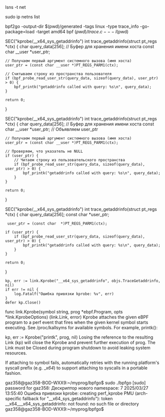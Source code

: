 lsns -t net


sudo ip netns list


bpf2go -output-dir $(pwd)/generated -tags linux -type trace_info -go-package=load -target amd64 bpf $(pwd)/trace.c -- -I$(pwd)


SEC("kprobe/__x64_sys_getaddrinfo")
int trace_getaddrinfo(struct pt_regs *ctx) {
    char query_data[256]; // Буфер для хранения имени хоста
    const char __user *user_ptr;

    // Получаем первый аргумент системного вызова (имя хоста)
    user_ptr = (const char __user *)PT_REGS_PARM1(ctx);

    // Считываем строку из пространства пользователя
    if (bpf_probe_read_user_str(query_data, sizeof(query_data), user_ptr) > 0) {
        bpf_printk("getaddrinfo called with query: %s\n", query_data);
    }

    return 0;
}



SEC("kprobe/__x64_sys_getaddrinfo")
int trace_getaddrinfo(struct pt_regs *ctx) {
    char query_data[256]; // Буфер для хранения имени хоста
    const char __user *user_ptr; // Объявляем user_ptr

    // Получаем первый аргумент системного вызова (имя хоста)
    user_ptr = (const char __user *)PT_REGS_PARM1(ctx);

    // Проверяем, что указатель не NULL
    if (user_ptr) {
        // Читаем строку из пользовательского пространства
        if (bpf_probe_read_user_str(query_data, sizeof(query_data), user_ptr) > 0) {
            bpf_printk("getaddrinfo called with query: %s\n", query_data);
        }
    }

    return 0;
}


SEC("kprobe/__x64_sys_getaddrinfo")
int trace_getaddrinfo(struct pt_regs *ctx) {
    char query_data[256]; 
    const char  *user_ptr; 

     user_ptr = (const char  *)PT_REGS_PARM1(ctx);

    if (user_ptr) {
        if (bpf_probe_read_user_str(query_data, sizeof(query_data), user_ptr) > 0) {
            bpf_printk("getaddrinfo called with query: %s\n", query_data);
        }
    }

    return 0;
}

	kp, err := link.Kprobe("__x64_sys_getaddrinfo", objs.TraceGetaddrinfo, nil)
	if err != nil {
		log.Fatalf("Ошибка привязки kprobe: %v", err)
	}
	defer kp.Close()

 func link.Kprobe(symbol string, prog *ebpf.Program, opts *link.KprobeOptions) (link.Link, error)
Kprobe attaches the given eBPF program to a perf event that fires when the given kernel symbol starts executing. See /proc/kallsyms for available symbols. For example, printk():

kp, err := Kprobe("printk", prog, nil)
Losing the reference to the resulting Link (kp) will close the Kprobe and prevent further execution of prog. The Link must be Closed during program shutdown to avoid leaking system resources.

If attaching to symbol fails, automatically retries with the running platform's syscall prefix (e.g. __x64_) to support attaching to syscalls in a portable fashion.

gaz358@gaz358-BOD-WXX9:~/myprog/bpfgo$ sudo ./bpfgo
[sudo] password for gaz358: 
Дескриптор нового namespace: 7
2025/03/27 13:55:40 Ошибка привязки kprobe: creating perf_kprobe PMU (arch-specific fallback for "__x64_sys_getaddrinfo"): token __x64___x64_sys_getaddrinfo: not found: no such file or directory
gaz358@gaz358-BOD-WXX9:~/myprog/bpfgo$ 
















